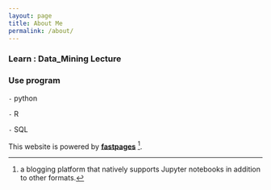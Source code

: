 ```yaml
---
layout: page
title: About Me
permalink: /about/
---
```


### Learn : Data_Mining Lecture


### Use program

 `-` python 
 
 `-` R
 
 `-` SQL


This website is powered by **[fastpages](https://github.com/fastai/fastpages)** [^1].



[^1]:a blogging platform that natively supports Jupyter notebooks in addition to other formats.
